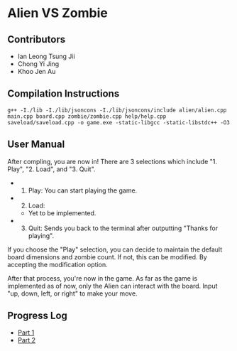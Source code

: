 # Alien VS Zombie

## Contributors
- Ian Leong Tsung Jii
- Chong Yi Jing
- Khoo Jen Au

## Compilation Instructions
```g++ -I./lib -I./lib/jsoncons -I./lib/jsoncons/include alien/alien.cpp main.cpp board.cpp zombie/zombie.cpp help/help.cpp saveload/saveload.cpp -o game.exe -static-libgcc -static-libstdc++ -O3```

## User Manual
After compling, you are now in! There are 3 selections which include "1. Play", "2. Load", and "3. Quit".
- 1. Play: You can start playing the game.
- 2. Load:
    - Yet to be implemented. 
- 3. Quit: Sends you back to the terminal after outputting "Thanks for playing".
 
If you choose the "Play" selection, you can decide to maintain the default board dimensions and zombie count. If not, this can be modified. By accepting the modification option.

After that process, you're now in the game. As far as the game is implemented as of now, only the Alien can interact with the board. Input "up, down, left, or right" to make your move.

## Progress Log
- [Part 1](PART1.md)
- [Part 2](PART2.md)





